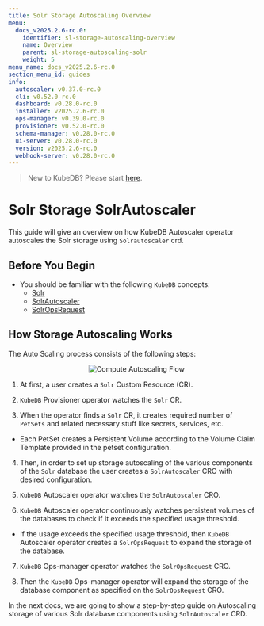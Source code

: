 ```yaml
---
title: Solr Storage Autoscaling Overview
menu:
  docs_v2025.2.6-rc.0:
    identifier: sl-storage-autoscaling-overview
    name: Overview
    parent: sl-storage-autoscaling-solr
    weight: 5
menu_name: docs_v2025.2.6-rc.0
section_menu_id: guides
info:
  autoscaler: v0.37.0-rc.0
  cli: v0.52.0-rc.0
  dashboard: v0.28.0-rc.0
  installer: v2025.2.6-rc.0
  ops-manager: v0.39.0-rc.0
  provisioner: v0.52.0-rc.0
  schema-manager: v0.28.0-rc.0
  ui-server: v0.28.0-rc.0
  version: v2025.2.6-rc.0
  webhook-server: v0.28.0-rc.0
---
```


> New to KubeDB? Please start [here](/docs/v2025.2.6-rc.0/README).

# Solr Storage SolrAutoscaler

This guide will give an overview on how KubeDB Autoscaler operator autoscales the Solr storage using `Solrautoscaler` crd.

## Before You Begin

- You should be familiar with the following `KubeDB` concepts:
    - [Solr](/docs/v2025.2.6-rc.0/guides/solr/concepts/solr)
    - [SolrAutoscaler](/docs/v2025.2.6-rc.0/guides/solr/concepts/autoscaler)
    - [SolrOpsRequest](/docs/v2025.2.6-rc.0/guides/solr/concepts/solropsrequests)

## How Storage Autoscaling Works

The Auto Scaling process consists of the following steps:

<p align="center">
  <img alt="Compute Autoscaling Flow"  src="/docs/v2025.2.6-rc.0/images/day-2-operation/solr/storage-autoscaling.svg">
</p>

1. At first, a user creates a `Solr` Custom Resource (CR).

2. `KubeDB` Provisioner  operator watches the `Solr` CR.

3. When the operator finds a `Solr` CR, it creates required number of `PetSets` and related necessary stuff like secrets, services, etc.

- Each PetSet creates a Persistent Volume according to the Volume Claim Template provided in the petset configuration.

4. Then, in order to set up storage autoscaling of the various components of the `Solr` database the user creates a `SolrAutoscaler` CRO with desired configuration.

5. `KubeDB` Autoscaler operator watches the `SolrAutoscaler` CRO.

6. `KubeDB` Autoscaler operator continuously watches persistent volumes of the databases to check if it exceeds the specified usage threshold.
- If the usage exceeds the specified usage threshold, then `KubeDB` Autoscaler operator creates a `SolrOpsRequest` to expand the storage of the database.

7. `KubeDB` Ops-manager operator watches the `SolrOpsRequest` CRO.

8. Then the `KubeDB` Ops-manager operator will expand the storage of the database component as specified on the `SolrOpsRequest` CRO.

In the next docs, we are going to show a step-by-step guide on Autoscaling storage of various Solr database components using `SolrAutoscaler` CRD.
